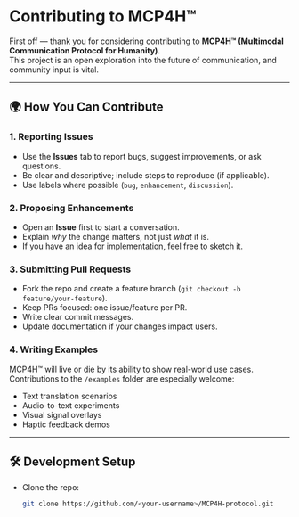 # Contributing to MCP4H™

First off — thank you for considering contributing to **MCP4H™ (Multimodal Communication Protocol for Humanity)**.  
This project is an open exploration into the future of communication, and community input is vital.

---

## 🌍 How You Can Contribute

### 1. Reporting Issues
- Use the **Issues** tab to report bugs, suggest improvements, or ask questions.
- Be clear and descriptive; include steps to reproduce (if applicable).
- Use labels where possible (`bug`, `enhancement`, `discussion`).

### 2. Proposing Enhancements
- Open an **Issue** first to start a conversation.
- Explain *why* the change matters, not just *what* it is.
- If you have an idea for implementation, feel free to sketch it.

### 3. Submitting Pull Requests
- Fork the repo and create a feature branch (`git checkout -b feature/your-feature`).
- Keep PRs focused: one issue/feature per PR.
- Write clear commit messages.
- Update documentation if your changes impact users.

### 4. Writing Examples
MCP4H™ will live or die by its ability to show real-world use cases.  
Contributions to the `/examples` folder are especially welcome:
- Text translation scenarios
- Audio-to-text experiments
- Visual signal overlays
- Haptic feedback demos

---

## 🛠️ Development Setup
- Clone the repo:  
  ```bash
  git clone https://github.com/<your-username>/MCP4H-protocol.git
